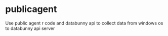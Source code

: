 # publicagent
Use public agent r code and databunny api to collect data from windows os to databunny api server
